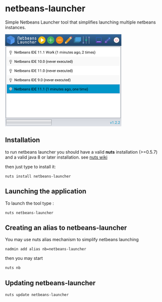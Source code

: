 # netbeans-launcher

Simple Netbeans Launcher tool that simplifies launching multiple netbeans instances.
 
![install-log-example](docs/img/nb-launcher-1.2.2.png)


## Installation
to run netbeans launcher you should have a valid **nuts** installation (>=0.5.7)  and a valid java 8 or later installation.
see [nuts wiki](https://github.com/thevpc/nuts/wiki)

then just type to install it:

```
nuts install netbeans-launcher
```

## Launching the application
To launch the tool  type :
```
nuts netbeans-launcher
```

## Creating an alias to netbeans-launcher
You may use nuts alias mechanism to simplify netbeans launching
```
nadmin add alias nb=netbeans-launcher
```

then you may start

```
nuts nb
```

## Updating netbeans-launcher

```
nuts update netbeans-launcher
```